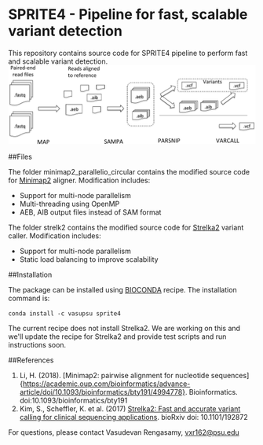 # SPRITE4 - Pipeline for fast, scalable variant detection

This repository contains source code for SPRITE4 pipeline to perform fast and scalable variant detection. 
![workflow](workflow.png)

##Files

The folder minimap2\_parallelio\_circular contains the modified source code for [Minimap2](https://github.com/lh3/minimap2) aligner. Modification includes:

- Support for multi-node parallelism
- Multi-threading using OpenMP
- AEB, AIB output files instead of SAM format

The folder strelk2 contains the modified source code for [Strelka2](https://github.com/Illumina/strelka) variant caller. Modification includes:

- Support for multi-node parallelism
- Static load balancing to improve scalability

##Installation

The package can be installed using [BIOCONDA](https://bioconda.github.io/) recipe. The installation command is:
```
conda install -c vasupsu sprite4
```
The current recipe does not install Strelka2. We are working on this and we'll update the recipe for Strelka2 and provide test scripts and run instructions soon.

##References
1. Li, H. (2018). [Minimap2: pairwise alignment for nucleotide sequences]{https://academic.oup.com/bioinformatics/advance-article/doi/10.1093/bioinformatics/bty191/4994778}. Bioinformatics. doi:10.1093/bioinformatics/bty191
2. Kim, S., Scheffler, K. et al. (2017) [Strelka2: Fast and accurate variant calling for clinical sequencing applications](https://www.biorxiv.org/content/early/2017/09/23/192872). bioRxiv doi: 10.1101/192872

For questions, please contact Vasudevan Rengasamy, vxr162@psu.edu
